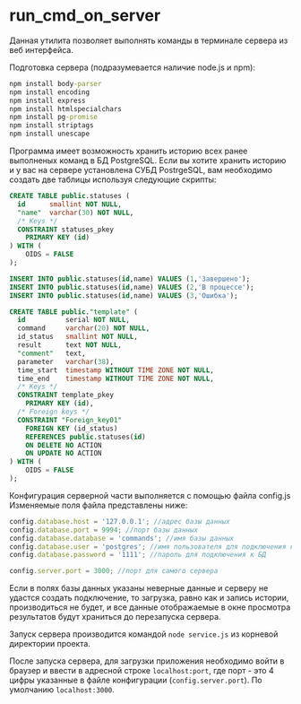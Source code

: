 # run_cmd_on_server
Данная утилита позволяет выполнять команды в терминале сервера из веб интерфейса.

Подготовка сервера (подразумевается наличие node.js и npm):
```cmd
npm install body-parser
npm install encoding
npm install express
npm install htmlspecialchars
npm install pg-promise
npm install striptags
npm install unescape
```

Программа имеет возможность хранить историю всех ранее выполненых команд в БД PostgreSQL. Если вы хотите хранить историю и у вас на сервере установлена СУБД PostrgeSQL, вам необходимо создать две таблицы используя следующие скрипты:
```sql
CREATE TABLE public.statuses (
  id      smallint NOT NULL,
  "name"  varchar(30) NOT NULL,
  /* Keys */
  CONSTRAINT statuses_pkey
    PRIMARY KEY (id)
) WITH (
    OIDS = FALSE
);

INSERT INTO public.statuses(id,name) VALUES (1,'Завершено');
INSERT INTO public.statuses(id,name) VALUES (2,'В процессе');
INSERT INTO public.statuses(id,name) VALUES (3,'Ошибка');

CREATE TABLE public."template" (
  id          serial NOT NULL,
  command     varchar(20) NOT NULL,
  id_status   smallint NOT NULL,
  result      text NOT NULL,
  "comment"   text,
  parameter   varchar(38),
  time_start  timestamp WITHOUT TIME ZONE NOT NULL,
  time_end    timestamp WITHOUT TIME ZONE NOT NULL,
  /* Keys */
  CONSTRAINT template_pkey
    PRIMARY KEY (id),
  /* Foreign keys */
  CONSTRAINT "Foreign_key01"
    FOREIGN KEY (id_status)
    REFERENCES public.statuses(id)
    ON DELETE NO ACTION
    ON UPDATE NO ACTION
) WITH (
    OIDS = FALSE
);
```
Конфигурация серверной части выполняется с помощью файла config.js
Изменяемые поля файла представлены ниже:
```javascript
config.database.host = '127.0.0.1'; //адрес базы данных
config.database.port = 9994; //порт базы данных
config.database.database = 'commands'; //имя базы данных
config.database.user = 'postgres'; //имя пользователя для подключения к БД
config.database.password = '1111'; //пароль для подключения к БД

config.server.port = 3000; //порт для самого сервера
```
Если в полях базы данных указаны неверные данные и серверу не удастся создать подключение, то загрузка, равно как и запись истории, производиться не будет, и все данные отображаемые в окне просмотра результатов будут храниться до перезапуска сервера.

Запуск сервера производится командой ```node service.js``` из корневой директории проекта.

После запуска сервера, для загрузки приложения необходимо войти в браузер и ввести в адресной строке ```localhost:port```, где порт - это 4 цифры указанные в файле конфигурации (```config.server.port```). По умолчанию ```localhost:3000```.

